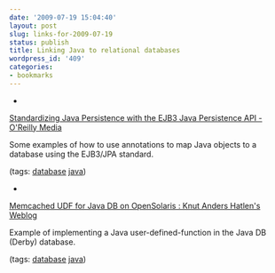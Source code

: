 ```yaml
---
date: '2009-07-19 15:04:40'
layout: post
slug: links-for-2009-07-19
status: publish
title: Linking Java to relational databases
wordpress_id: '409'
categories:
- bookmarks
---
```


  *


[Standardizing Java Persistence with the EJB3 Java Persistence API - O'Reilly Media](http://onjava.com/pub/a/onjava/2006/05/17/standardizing-with-ejb3-java-persistence-api.html)


Some examples of how to use annotations to map Java objects to a database using the EJB3/JPA standard.


(tags: [database](http://delicious.com/eob/database) [java](http://delicious.com/eob/java))


  *


[Memcached UDF for Java DB on OpenSolaris : Knut Anders Hatlen's Weblog](http://blogs.sun.com/kah/entry/memcached_udf_for_java_db)


Example of implementing a Java user-defined-function in the Java DB (Derby) database.


(tags: [database](http://delicious.com/eob/database) [java](http://delicious.com/eob/java))



